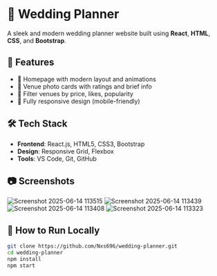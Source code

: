 # 💍 Wedding Planner

A sleek and modern wedding planner website built using **React**, **HTML**, **CSS**, and **Bootstrap**.

## 🌟 Features

- 🎉 Homepage with modern layout and animations
- 📸 Venue photo cards with ratings and brief info
- 🔎 Filter venues by price, likes, popularity
- 🔄 Fully responsive design (mobile-friendly)

## 🛠️ Tech Stack

- **Frontend**: React.js, HTML5, CSS3, Bootstrap
- **Design**: Responsive Grid, Flexbox
- **Tools**: VS Code, Git, GitHub

## 📷 Screenshots

![Screenshot 2025-06-14 113515](https://github.com/user-attachments/assets/2bdd50a7-5a15-4d38-95be-8cfd15a1a8ea)
![Screenshot 2025-06-14 113439](https://github.com/user-attachments/assets/119117d3-c636-4e81-8fd6-27c482dcab95)
![Screenshot 2025-06-14 113408](https://github.com/user-attachments/assets/dfccbb01-e89e-47de-a95d-07944b16f79b)
![Screenshot 2025-06-14 113323](https://github.com/user-attachments/assets/83227aa5-e84b-4006-b63f-cccba817b9e8)



## 🚀 How to Run Locally

```bash
git clone https://github.com/Nxs696/wedding-planner.git
cd wedding-planner
npm install
npm start
